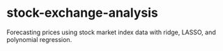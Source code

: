 # stock-exchange-analysis

Forecasting prices using stock market index data with ridge, LASSO, and polynomial regression.
